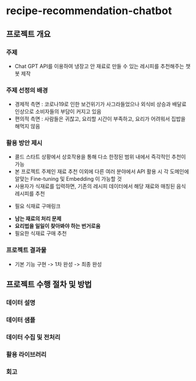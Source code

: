 # recipe-recommendation-chatbot
## 프로젝트 개요
### 주제
- Chat GPT API를 이용하여 냉장고 안 재료로 만들 수 있는 레시피를 추천해주는 챗봇 제작
  
### 주제 선정의 배경
- 경제적 측면 : 코로나19로 인한 보건위기가 사그라들었으나 외식비 상승과 배달료 인상으로 소비자들의 부담이 커지고 있음
- 편의적 측면 : 사람들은 귀찮고, 요리할 시간이 부족하고, 요리가 어려워서 집밥을 해먹지 않음
  
### 활용 방안 제시
- 콜드 스타트 상황에서 상호작용을 통해 다소 한정된 범위 내에서 즉각적인 추천이 가능
- 본 프로젝트 주제인 재료 추천 이외에 다른 여러 분야에서 API 활용 시 각 도메인에 알맞는 Fine-tuning 및 Embedding 이 가능할 것
- 사용자가 식재료를 입력하면, 기존의 레시피 데이터에서 해당 재료와 매칭된 음식 레시피를 추천
+ 필요 식재료 구매링크
  
- **남는 재료의 처리 문제**
- **요리법을 일일이 찾아봐야 하는 번거로움**
- 필요한 식재료 구매 추천
  
### 프로젝트 결과물
- 기본 기능 구현 -> 1차 완성 -> 최종 완성
  
## 프로젝트 수행 절차 및 방법
### 데이터 설명
### 데이터 샘플
### 데이터 수집 및 전처리
### 활용 라이브러리

### 회고
